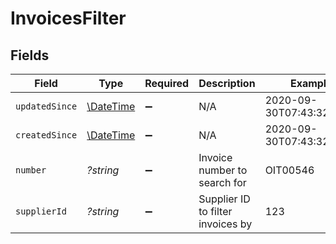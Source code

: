 # InvoicesFilter


## Fields

| Field                                                         | Type                                                          | Required                                                      | Description                                                   | Example                                                       |
| ------------------------------------------------------------- | ------------------------------------------------------------- | ------------------------------------------------------------- | ------------------------------------------------------------- | ------------------------------------------------------------- |
| `updatedSince`                                                | [\DateTime](https://www.php.net/manual/en/class.datetime.php) | :heavy_minus_sign:                                            | N/A                                                           | 2020-09-30T07:43:32.000Z                                      |
| `createdSince`                                                | [\DateTime](https://www.php.net/manual/en/class.datetime.php) | :heavy_minus_sign:                                            | N/A                                                           | 2020-09-30T07:43:32.000Z                                      |
| `number`                                                      | *?string*                                                     | :heavy_minus_sign:                                            | Invoice number to search for                                  | OIT00546                                                      |
| `supplierId`                                                  | *?string*                                                     | :heavy_minus_sign:                                            | Supplier ID to filter invoices by                             | 123                                                           |